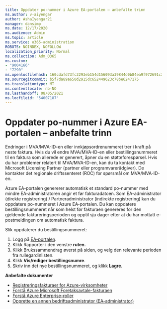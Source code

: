 ```yaml
---
title: Oppdater po-nummer i Azure EA-portalen – anbefalte trinn
ms.author: v-aiyengar
author: AshaIyengar21
manager: dansimp
ms.date: 12/17/2020
ms.audience: Admin
ms.topic: article
ms.service: o365-administration
ROBOTS: NOINDEX, NOFOLLOW
localization_priority: Normal
ms.collection: Adm_O365
ms.custom:
- "9004166"
- "7290"
ms.openlocfilehash: 160cdafd73fc3293eb154d156093a39844d0b84ea9f972691c3630693d720b38
ms.sourcegitcommit: b5f7da89a650d2915dc652449623c78be6247175
ms.translationtype: MT
ms.contentlocale: nb-NO
ms.lasthandoff: 08/05/2021
ms.locfileid: "54007187"
---
```

# <a name="update-po-number-in-azure-ea-portal---recommended-steps"></a>Oppdater po-nummer i Azure EA-portalen – anbefalte trinn

Endringer i MVA/MVA-ID-en eller innkjøpsordrenummeret trer i kraft på neste faktura. Hvis du vil endre MVA/MVA-ID-en eller bestillingsnummeret til en faktura som allerede er generert, åpner du en støtteforespørsel. Hvis du har problemer relatert til MVA/MVA-ID-en, kan du ta kontakt med Microsoft Licensing Partner (partner eller programvarerådgiver). De kontakter det regionale driftssenteret (ROC) for spørsmål om MVA/MVA-ID-en. 

Azure EA-portalen genererer automatisk et standard po-nummer med mindre EA-administratoren angir et før fakturadatoen. Som EA-administrator (direkte registrering) / Partneradministrator (indirekte registrering) kan du oppdatere po-nummeret i Azure EA-portalen. Du kan oppdatere bestillingsnummeret når som helst før fakturaen genereres for den gjeldende faktureringsperioden og opptil sju dager etter at du har mottatt e-postmeldingen om automatisk faktura.    

Slik oppdaterer du bestillingsnummeret:

1. Logg på [EA-portalen](https://ea.azure.com/).
1. Klikk Rapporter i den venstre **ruten.**
1. Klikk Brukssammendrag øverst  på siden, og velg den relevante perioden fra rullegardinlisten.
1. Klikk **Vis/rediger bestillingsnumre**.
1. Skriv inn det nye bestillingsnummeret, og klikk **Lagre**.

**Anbefalte dokumenter** 

- [Registreringsfakturaer for Azure-virksomheter](https://docs.microsoft.com/azure/billing/billing-ea-portal-enrollment-invoices) 
- [Forstå Azure Microsoft Foretaksavtale-fakturaen](https://docs.microsoft.com/azure/billing/billing-understand-your-bill-ea)  
- [Forstå Azure Enterprise-roller](https://docs.microsoft.com/azure/billing/billing-understand-your-bill-ea) 
- [Opprette en annen bedriftsadministrator (EA-administrator)](https://docs.microsoft.com/azure/cost-management-billing/manage/ea-portal-administration#create-another-enterprise-administrator) 
